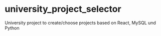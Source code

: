 # university_project_selector
University project to create/choose projects based on React, MySQL und Python
